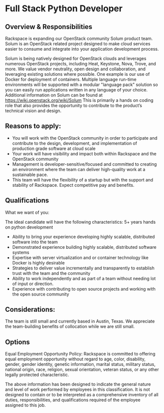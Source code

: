 # Full Stack Python Developer

## Overview & Responsibilities
Rackspace is expanding our OpenStack community Solum product team.   
Solum is an OpenStack related project designed to make cloud services easier to consume and integrate 
into your application development process.

Solum is being natively designed for OpenStack clouds and leverages numerous OpenStack projects, including Heat, Keystone, Nova, Trove, and more. We value vendor neutrality, open design and collaboration, and leveraging existing solutions where possible. One example is our use of Docker for deployment of containers. Multiple language run-time environments will be supported with a modular "language pack" solution so you can easily run applications written in any language of your choice.  Additional information on Solum can be found at https://wiki.openstack.org/wiki/Solum
This is primarily a hands on coding role that also provides the opportunity to contribute to the product’s technical vision and design.

## Reasons to apply:

* You will work with the OpenStack community in order to participate and contribute to the design, development, and implementation of production grade software at cloud scale
* Your work will have visibility and impact both within Rackspace and the OpenStack community
* Management is developer-sensitive/focused and committed to creating an environment where the team can deliver high-quality work at a sustainable pace.
* This team will have the flexibility of a startup but with the support and stability of Rackspace.  Expect competitive pay and benefits.

## Qualifications
What we want of you:

The ideal candidate will have the following characteristics:  5+ years hands on python development

* Ability to bring your experience developing  highly scalable, distributed software into  the team
* Demonstrated experience building highly scalable, distributed software systems
* Expertise with server virtualization and or container technology like Docker is highly desirable
* Strategies to deliver value incrementally and transparently to establish trust with the team and the community
* Ability to work independently and as part of a team without needing lot of input or direction.
* Experience with contributing to open source  projects and working with the open source community 

## Considerations:
The team is still small and currently based in Austin, Texas.  We appreciate the team-building benefits of collocation while we are still small.

## Options

Equal Employment Opportunity Policy: Rackspace is committed to offering equal employment opportunity without regard to age, color, disability, gender, gender identity, genetic information, marital status, military status, national origin, race, religion, sexual orientation, veteran status, or any other legally protected characteristic. 

The above information has been designed to indicate the general nature and level of work performed by employees in this classification. It is not designed to contain or to be interpreted as a comprehensive inventory of all duties, responsibilities, and qualifications required of the employee assigned to this job.
